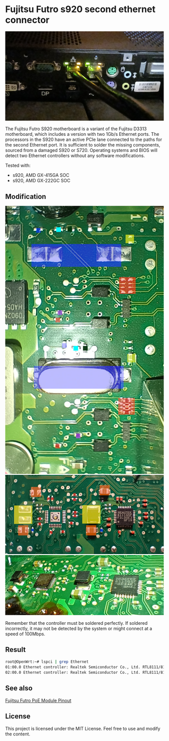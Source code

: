 # Fujitsu Futro s920 second ethernet connector

![Fujitsu Futro s920, the second ethernet connector](./result.jpg?raw=true "Fujitsu Futro s920, the second ethernet connector")

The Fujitsu Futro S920 motherboard is a variant of the Fujitsu D3313 motherboard, which includes a version with two 1Gb/s Ethernet ports.
The processors in the S920 have an active PCIe lane connected to the paths for the second Ethernet port. It is sufficient to solder the missing components, sourced from a damaged S920 or S720. Operating systems and BIOS will detect two Ethernet controllers without any software modifications.

Tested with:
 - s920, AMD GX-415GA SOC
 - s920, AMD GX-222GC SOC

 ## Modification

 ![Soldering the missing components on top surface](./top.jpg?raw=true "Soldering the missing components on top surface")
 ![Soldering the missing components on bottom surface](./bottom.jpg?raw=true "Soldering the missing components on bottom surface")
 ![An example modification](./2xRTL8111GSF.jpg?raw=true "An example modification")

Remember that the controller must be soldered perfectly. If soldered incorrectly, it may not be detected by the system or might connect at a speed of 100Mbps.

 ## Result

```bash
root@OpenWrt:~# lspci | grep Ethernet
01:00.0 Ethernet controller: Realtek Semiconductor Co., Ltd. RTL8111/8168/8211/8411 PCI Express Gigabit Ethernet Controller (rev 0c)
02:00.0 Ethernet controller: Realtek Semiconductor Co., Ltd. RTL8111/8168/8211/8411 PCI Express Gigabit Ethernet Controller (rev 0c)
```

## See also
[Fujitsu Futro PoE Module Pinout](https://github.com/Krysio/Fujitsu-Futro-PoE)

## License
This project is licensed under the MIT License. Feel free to use and modify the content.